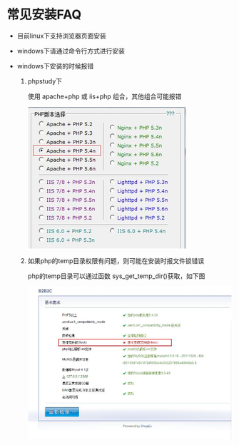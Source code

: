 # 常见安装FAQ

- 目前linux下支持浏览器页面安装

- windows下请通过命令行方式进行安装

- windows下安装的时候报错

    1. phpstudy下

       使用 apache+php 或 iis+php 组合，其他组合可能报错

       ![](images/01.JPG)

    2. 如果php的temp目录权限有问题，则可能在安装时报文件锁错误

       php的temp目录可以通过函数 sys_get_temp_dir()获取，如下图

       ![](images/02.JPG)